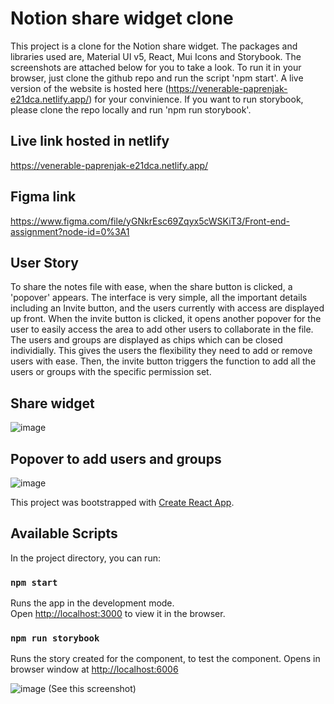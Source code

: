 # Notion share widget clone

This project is a clone for the Notion share widget. The packages and libraries used are, Material UI v5, React, Mui Icons and Storybook. The screenshots are attached below for you to take a look. To run it in your browser, just clone the github repo and run the script 'npm start'. A live version of the website is hosted here (https://venerable-paprenjak-e21dca.netlify.app/) for your convinience. If you want to run storybook, please clone the repo locally and run 'npm run storybook'.

## Live link hosted in netlify

https://venerable-paprenjak-e21dca.netlify.app/

## Figma link

https://www.figma.com/file/yGNkrEsc69Zqyx5cWSKiT3/Front-end-assignment?node-id=0%3A1

## User Story

To share the notes file with ease, when the share button is clicked, a 'popover' appears. The interface is very simple, all the important details including an Invite button, and the users currently with access are displayed up front. When the invite button is clicked, it opens another popover for the user to easily access the area to add other users to collaborate in the file. The users and groups are displayed as chips which can be closed individially. This gives the users the flexibility they need to add or remove users with ease. Then, the invite button triggers the function to add all the users or groups with the specific permission set.

## Share widget
![image](https://user-images.githubusercontent.com/87223017/190962226-991fbf9a-2497-48e0-9b5c-bade4414de9a.png)

## Popover to add users and groups
![image](https://user-images.githubusercontent.com/87223017/190962234-8da5e7c0-123f-4df1-bed2-2223a22ef987.png)

This project was bootstrapped with [Create React App](https://github.com/facebook/create-react-app).

## Available Scripts

In the project directory, you can run:

### `npm start`

Runs the app in the development mode.\
Open [http://localhost:3000](http://localhost:3000) to view it in the browser.

### `npm run storybook`

Runs the story created for the component, to test the component. Opens in browser window at [http://localhost:6006](http://localhost:6006)

![image](https://user-images.githubusercontent.com/87223017/190963606-3f6a2d24-3e44-45ee-b6a7-114944b05e48.png)
(See this screenshot)
